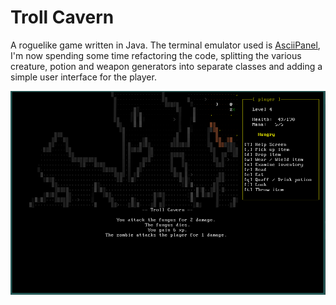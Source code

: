 # Troll Cavern

A roguelike game written in Java. The terminal emulator used is [AsciiPanel](https://github.com/trystan/AsciiPanel), I'm now spending some time refactoring the code, splitting the various creature, potion and weapon generators into separate classes and adding a simple user interface for the player.

![Screenshot](docs/screenshot.png)
